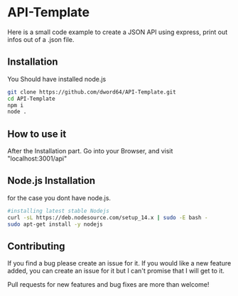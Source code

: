 # API-Template
Here is a small code example to create a JSON API using express, print out infos out of a .json file.


## Installation ##

You Should have installed node.js

```bash
git clone https://github.com/dword64/API-Template.git
cd API-Template
npm i
node .
```
## How to use it ##

After the Installation part. Go into your Browser, and visit "localhost:3001/api"


## Node.js Installation ##
for the case you dont have node.js.

```bash
#installing latest stable Nodejs
curl -sL https://deb.nodesource.com/setup_14.x | sudo -E bash -
sudo apt-get install -y nodejs
```


## Contributing ##

If you find a bug please create an issue for it. If you would like a new feature added, you can create an issue for it but I can't promise that I will get to it.

Pull requests for new features and bug fixes are more than welcome!
